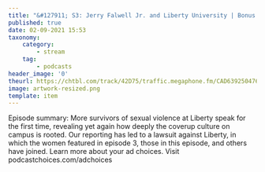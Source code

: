 ```yaml
---
title: "&#127911; S3: Jerry Falwell Jr. and Liberty University | Bonus: Jane Does v. Liberty"
published: true
date: 02-09-2021 15:53
taxonomy:
    category:
        - stream
    tag:
        - podcasts
header_image: '0'
theurl: https://chtbl.com/track/42D75/traffic.megaphone.fm/CAD6392504761.mp3?updated=1629862195
image: artwork-resized.png
template: item
--- 
```

Episode summary: More survivors of sexual violence at Liberty speak for the first time, revealing yet again how deeply the coverup culture on campus is rooted. Our reporting has led to a lawsuit against Liberty, in which the women featured in episode 3, those in this episode, and others have joined. Learn more about your ad choices. Visit podcastchoices.com/adchoices
